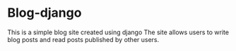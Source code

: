 # Blog-django
This is a simple blog site created using django
The site allows users to write blog posts and read posts published by other users.
